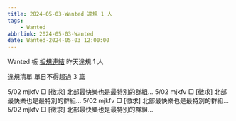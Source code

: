 ```yaml
---
title: 2024-05-03-Wanted 違規 1 人
tags:
    - Wanted
abbrlink: 2024-05-03-Wanted
date: Wanted-2024-05-03 12:00:00
---
```

Wanted 板 [板規連結](https://www.ptt.cc/bbs/Wanted/M.1608829773.A.D3B.html)
昨天違規 1 人
<!-- more -->

違規清單
單日不得超過 3 篇

5/02 mjkfv □ [徵求] 北部最快樂也是最特別的群組…
5/02 mjkfv □ [徵求] 北部最快樂也是最特別的群組…
5/02 mjkfv □ [徵求] 北部最快樂也是最特別的群組…
5/02 mjkfv □ [徵求] 北部最快樂也是最特別的群組…
